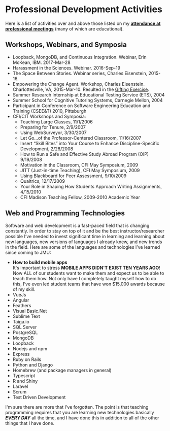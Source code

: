 # Professional Development Activities

Here is a list of activities over and above those listed on my [**attendance at professional meetings**](/scholarship/meetings.md) (many of which are educational).

## Workshops, Webinars, and Symposia

* Loopback, MongoDB, and Continuous Integration. Webinar, Erin McKean, IBM. 2017-Mar-28
* Harassment in the Sciences. Webinar. 2016-Sep-19
* The Space Between Stories. Webinar series, Charles Eisenstein, 2015-16.
* Empowering the Change Agent. Workshop, Charles Eisenstein. Charlottesville, VA, 2015-Mar-10. Resulted in the [Gifting Exercise](/teaching/gifting.md).
* Summer Research Internship at Educational Testing Service (ETS), 2004
* Summer School for Cognitive Tutoring Systems, Carnegie Mellon, 2004
* Participant in Conference on Software Engineering Education and Training (CSEE&T) 2010, Pittsburgh
* CFI/CIT Workshops and Symposia:
    * Teaching Large Classes, 11/1/2006
    * Preparing for Tenure, 2/9/2007
    * Using WebSurveyor, 3/30/2007
    * Let Go…of the Professor-Centered Classroom, 11/16/2007
    * Insert “Skill Bites” into Your Course to Enhance Discipline-Specific Development, 2/28/2008
    * How to Run a Safe and Effective Study Abroad Program (OIP) 9/19/2008
    * Motivation in the Classroom, CFI May Symposium, 2009
    * JITT (Just-in-time Teaching), CFI May Symposium, 2009
    * Using Blackboard for Peer Assessment, 9/10/2009
    * Qualtrics, 12/17/2009
    * Your Role in Shaping How Students Approach Writing Assignments, 4/15/2010
    * CFI Madison Teaching Fellow, 2009-2010 Academic Year
    
## Web and Programming Technologies

Software and web development is a fast-paced field that is changing constantly.  In order to stay on top of it and be the best instructor/researcher possible I’ve needed to invest significant time in learning and learning about new languages, new versions of languages I already knew, and new trends in the field.  Here are some of the languages and technologies I’ve learned since coming to JMU:

* **How to build mobile apps**<br>It's important to stress **MOBILE APPS DIDN'T EXIST TEN YEARS AGO**! Now ALL of our students want to make them and expect us to be able to teach them how. Not only have I completely taught myself how to do this, I've even led student teams that have won $15,000 awards because of my skill.
* VueJs
* Angular
* Feathers
* Visual Basic.Net
* Sublime Text
* Taiga.io
* SQL Server
* PostgreSQL
* MongoDB
* Loopback
* Nodejs and npm
* Express
* Ruby on Rails
* Python and Django
* Homebrew (and package managers in general)
* Typescript
* R and Shiny
* Laravel
* Scrum
* Test Driven Development

I'm sure there are more that I've forgotten. The point is that teaching programming requires that you are learning new technologies basically **_EVERY DAY_** all the time, and I have done this in addition to all of the other things that I have done.